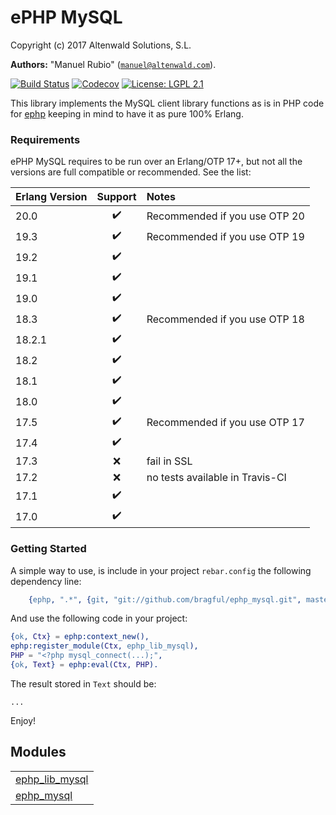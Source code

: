 

# ePHP MySQL #

Copyright (c) 2017 Altenwald Solutions, S.L.

__Authors:__ "Manuel Rubio" ([`manuel@altenwald.com`](mailto:manuel@altenwald.com)).

[![Build Status](https://img.shields.io/travis/bragful/ephp_mysql/master.svg)](https://travis-ci.org/bragful/ephp_mysql)
[![Codecov](https://img.shields.io/codecov/c/github/bragful/ephp_mysql.svg)](https://codecov.io/gh/bragful/ephp_mysql)
[![License: LGPL 2.1](https://img.shields.io/github/license/bragful/ephp_mysql.svg)](https://raw.githubusercontent.com/bragful/ephp_mysql/master/COPYING)

This library implements the MySQL client library functions as is in PHP code for [ephp](https://github.com/bragful/ephp) keeping in mind to have it as pure 100% Erlang.


### <a name="Requirements">Requirements</a> ###

ePHP MySQL requires to be run over an Erlang/OTP 17+, but not all the versions are full compatible or recommended. See the list:

| Erlang Version | Support | Notes |
|:---|:---:|:---|
| 20.0 | :heavy_check_mark: | Recommended if you use OTP 20 |
| 19.3 | :heavy_check_mark: | Recommended if you use OTP 19 |
| 19.2 | :heavy_check_mark: | |
| 19.1 | :heavy_check_mark: | |
| 19.0 | :heavy_check_mark: | |
| 18.3 | :heavy_check_mark: | Recommended if you use OTP 18 |
| 18.2.1 | :heavy_check_mark: | |
| 18.2 | :heavy_check_mark: | |
| 18.1 | :heavy_check_mark: | |
| 18.0 | :heavy_check_mark: | |
| 17.5 | :heavy_check_mark: | Recommended if you use OTP 17 |
| 17.4 | :heavy_check_mark: | |
| 17.3 | :x: | fail in SSL |
| 17.2 | :x: | no tests available in Travis-CI |
| 17.1 | :heavy_check_mark: | |
| 17.0 | :heavy_check_mark: | |


### <a name="Getting_Started">Getting Started</a> ###

A simple way to use, is include in your project `rebar.config` the following dependency line:

```erlang
    {ephp, ".*", {git, "git://github.com/bragful/ephp_mysql.git", master}}
```

And use the following code in your project:

```erlang
{ok, Ctx} = ephp:context_new(),
ephp:register_module(Ctx, ephp_lib_mysql),
PHP = "<?php mysql_connect(...);",
{ok, Text} = ephp:eval(Ctx, PHP).
```

The result stored in `Text` should be:

```
...
```
Enjoy!


## Modules ##


<table width="100%" border="0" summary="list of modules">
<tr><td><a href="ephp_lib_mysql.md" class="module">ephp_lib_mysql</a></td></tr>
<tr><td><a href="ephp_mysql.md" class="module">ephp_mysql</a></td></tr></table>

